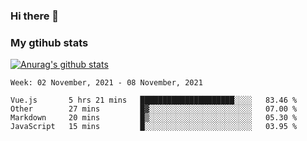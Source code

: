 ### Hi there 👋

### My gtihub stats

[![Anurag's github stats](https://github-readme-stats.vercel.app/api?username=gaozhidong)](https://github.com/gaozhidong/github-readme-stats)

<!--START_SECTION:waka-->
```text
Week: 02 November, 2021 - 08 November, 2021

Vue.js       5 hrs 21 mins   █████████████████████░░░░   83.46 % 
Other        27 mins         █▓░░░░░░░░░░░░░░░░░░░░░░░   07.00 % 
Markdown     20 mins         █▒░░░░░░░░░░░░░░░░░░░░░░░   05.30 % 
JavaScript   15 mins         █░░░░░░░░░░░░░░░░░░░░░░░░   03.95 % 
```
<!--END_SECTION:waka-->